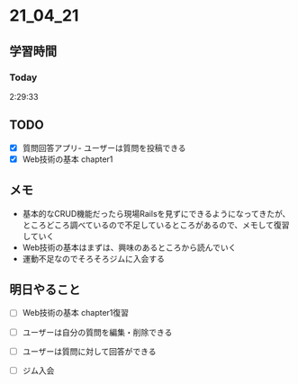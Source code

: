 # 21_04_21

## 学習時間
### Today
2:29:33

## TODO
- [x] 質問回答アプリ- ユーザーは質問を投稿できる
- [x] Web技術の基本 chapter1

## メモ
* 基本的なCRUD機能だったら現場Railsを見ずにできるようになってきたが、ところどころ調べているので不足しているところがあるので、メモして復習していく
* Web技術の基本はまずは、興味のあるところから読んでいく
* 運動不足なのでそろそろジムに入会する

## 明日やること
- [ ] Web技術の基本 chapter1復習
- [ ] ユーザーは自分の質問を編集・削除できる
- [ ] ユーザーは質問に対して回答ができる
- [ ] ジム入会

